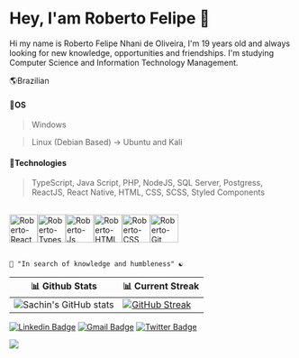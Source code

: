 # Hey, I'am Roberto Felipe  🌌

Hi my name is Roberto Felipe Nhani de Oliveira, I'm 19 years old and always looking for new knowledge, opportunities and friendships. I'm studying Computer Science and Information Technology Management.

🌎Brazilian

#### 🔹OS 
> Windows

> Linux (Debian Based) -> Ubuntu and Kali

#### 🔹Technologies
>  TypeScript, Java Script, PHP, NodeJS, SQL Server, Postgress, ReactJS, React Native, HTML, CSS, SCSS, Styled Components

  <br>
  
  <div style="display: flex" width="100%">
   <img align="center" alt="Roberto-React" height="50px" width="50px" src="https://iconape.com/wp-content/files/ec/371378/svg/371378.svg"> 
   <img align="center" alt="Roberto-Typescript" height="50px" width="50px" src="https://cdn.jsdelivr.net/gh/devicons/devicon/icons/typescript/typescript-original.svg">
   <img align="center" alt="Roberto-Js" height="50px" width="50px" src="https://upload.wikimedia.org/wikipedia/commons/thumb/9/99/Unofficial_JavaScript_logo_2.svg/800px-Unofficial_JavaScript_logo_2.svg.png">
   <img align="center" alt="Roberto-HTML" height="50px" width="50px" src="https://cdn.jsdelivr.net/gh/devicons/devicon/icons/html5/html5-plain-wordmark.svg">
   <img align="center" alt="Roberto-CSS" height="50px" width="50px" src="https://cdn.jsdelivr.net/gh/devicons/devicon/icons/css3/css3-plain-wordmark.svg">
   <img align="center" alt="Roberto-Git" height="50px" width="50px" src="https://cdn.jsdelivr.net/gh/devicons/devicon/icons/git/git-plain-wordmark.svg"> 
  </div>      
  
  <br>

  
    🧠 "In search of knowledge and humbleness" ☯
    


| 📊 Github Stats | 📊 Current Streak  |
| --- | --- |
| ![Sachin's GitHub stats](https://github-readme-stats.vercel.app/api?username=RobertooFelipe&show_icons=true&theme=dark&title_color=FFF&text_color=F2E9DB) | [![GitHub Streak](https://streak-stats.demolab.com?user=RobertooFelipe&theme=dark)](https://git.io/streak-stats) |
    
   

[![Linkedin Badge](https://img.shields.io/badge/-Linkedin-blue?style=flat-square&labelColor=blue&logo=linkedin&logoColor=white&link=https://www.linkedin.com/in/roberto-felipe-nhani-de-oliveira-b96a40209/)](https://www.linkedin.com/in/roberto-felipe-nhani-de-oliveira-b96a40209/) 
[![Gmail Badge](https://img.shields.io/badge/-Gmail-blue?style=flat-square&logo=Gmail&logoColor=white&link=mailto:feliperoberto092@gmail.com)](mailto:feliperoberto092@gmail.com) 
[![Twitter Badge](https://img.shields.io/badge/-Instagram-blue?style=flat-square&labelColor=blue&logo=instagram&logoColor=white&link=https://www.instagram.com/devteam.on/)](https://www.instagram.com/devteam.on/) 



 <img  src="https://raw.githubusercontent.com/Trilokia/Trilokia/379277808c61ef204768a61bbc5d25bc7798ccf1/bottom_header.svg" />

